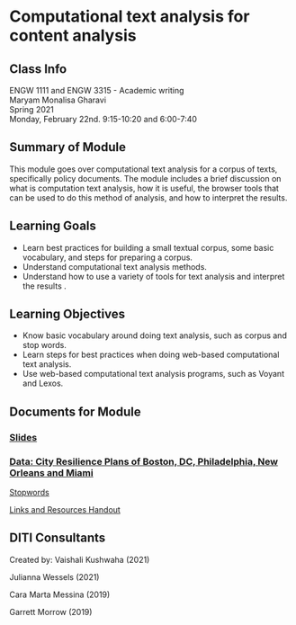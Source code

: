 # Computational text analysis for content analysis

## Class Info
ENGW 1111 and ENGW 3315 - Academic writing
<br>
Maryam Monalisa Gharavi
<br>
Spring 2021
<br>
Monday, February 22nd. 9:15-10:20 and 6:00-7:40

## Summary of Module
This module goes over computational text analysis for a corpus of texts, specifically policy documents. The module includes a brief discussion on what is computation text analysis, how it is useful, the browser tools that can be used to do this method of analysis, and how to interpret the results.

## Learning Goals
- Learn best practices for building a small textual corpus, some basic vocabulary, and steps for preparing a corpus.
- Understand computational text analysis methods.
- Understand how to use a variety of tools for text analysis and interpret the results .

## Learning Objectives
- Know basic vocabulary around doing text analysis, such as corpus and stop words.
- Learn steps for best practices when doing web-based computational text analysis.
- Use web-based computational text analysis programs, such as Voyant and Lexos.

## Documents for Module

### [Slides]()

### [Data: City Resilience Plans of Boston, DC, Philadelphia, New Orleans and Miami]()

[Stopwords]()

[Links and Resources Handout]()

## DITI Consultants
Created by:
Vaishali Kushwaha (2021)

Julianna Wessels (2021)

Cara Marta Messina (2019)

Garrett Morrow (2019)
